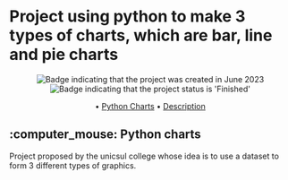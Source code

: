 # Project using python to make 3 types of charts, which are bar, line and pie charts
<p align="center">
    <img alt="Badge indicating that the project was created in June 2023" src="https://img.shields.io/badge/Creation Data-June%2F2023-blue">
    <img alt="Badge indicating that the project status is 'Finished'" src="https://img.shields.io/badge/Status-Finished-green">
</p>

<p align="center">
    • <a href="#Python Charts">Python Charts</a>
    • <a href="#description">Description</a>
</p>

<h2 id="Python Charts"> :computer_mouse: Python charts</h2>

Project proposed by the unicsul college whose idea is to use a dataset to form 3 different types of graphics.<br>



   
</p>
</p>
